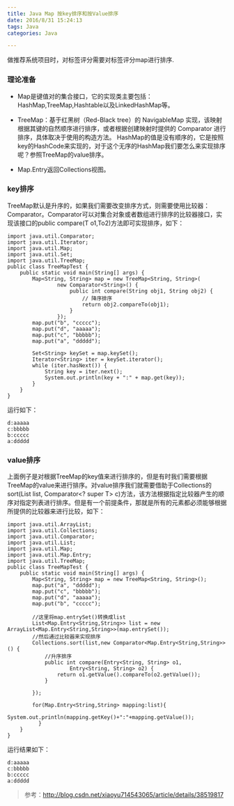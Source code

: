 ```yaml
---
title: Java Map 按key排序和按Value排序
date: 2016/8/31 15:24:13 
tags: Java
categories: Java

---
```


做推荐系统项目时，对标签评分需要对标签评分map进行排序.

### 理论准备

- Map是键值对的集合接口，它的实现类主要包括：HashMap,TreeMap,Hashtable以及LinkedHashMap等。

- TreeMap：基于红黑树（Red-Black tree）的 NavigableMap 实现，该映射根据其键的自然顺序进行排序，或者根据创建映射时提供的 Comparator 进行排序，具体取决于使用的构造方法。
HashMap的值是没有顺序的，它是按照key的HashCode来实现的，对于这个无序的HashMap我们要怎么来实现排序呢？参照TreeMap的value排序。

- Map.Entry返回Collections视图。


### key排序

TreeMap默认是升序的，如果我们需要改变排序方式，则需要使用比较器：Comparator。Comparator可以对集合对象或者数组进行排序的比较器接口，实现该接口的public compare(T o1,To2)方法即可实现排序，如下：

```
import java.util.Comparator;
import java.util.Iterator;
import java.util.Map;
import java.util.Set;
import java.util.TreeMap;
public class TreeMapTest {
    public static void main(String[] args) {
        Map<String, String> map = new TreeMap<String, String>(
                new Comparator<String>() {
                    public int compare(String obj1, String obj2) {
                        // 降序排序
                        return obj2.compareTo(obj1);
                    }
                });
        map.put("b", "ccccc");
        map.put("d", "aaaaa");
        map.put("c", "bbbbb");
        map.put("a", "ddddd");
        
        Set<String> keySet = map.keySet();
        Iterator<String> iter = keySet.iterator();
        while (iter.hasNext()) {
            String key = iter.next();
            System.out.println(key + ":" + map.get(key));
        }
    }
}
```
运行如下：
```
d:aaaaa
c:bbbbb
b:ccccc
a:ddddd
```

### value排序

上面例子是对根据TreeMap的key值来进行排序的，但是有时我们需要根据TreeMap的value来进行排序。对value排序我们就需要借助于Collections的sort(List<T> list, Comparator<? super T> c)方法，该方法根据指定比较器产生的顺序对指定列表进行排序。但是有一个前提条件，那就是所有的元素都必须能够根据所提供的比较器来进行比较，如下：
```
import java.util.ArrayList;
import java.util.Collections;
import java.util.Comparator;
import java.util.List;
import java.util.Map;
import java.util.Map.Entry;
import java.util.TreeMap;
public class TreeMapTest {
    public static void main(String[] args) {
        Map<String, String> map = new TreeMap<String, String>();
        map.put("a", "ddddd");
        map.put("c", "bbbbb");
        map.put("d", "aaaaa");
        map.put("b", "ccccc");
        
        //这里将map.entrySet()转换成list
        List<Map.Entry<String,String>> list = new ArrayList<Map.Entry<String,String>>(map.entrySet());
        //然后通过比较器来实现排序
        Collections.sort(list,new Comparator<Map.Entry<String,String>>() {
            //升序排序
            public int compare(Entry<String, String> o1,
                    Entry<String, String> o2) {
                return o1.getValue().compareTo(o2.getValue());
            }
            
        });
        
        for(Map.Entry<String,String> mapping:list){ 
               System.out.println(mapping.getKey()+":"+mapping.getValue()); 
          } 
    }
}
```
运行结果如下：
```
d:aaaaa
c:bbbbb
b:ccccc
a:ddddd
```




> 参考：http://blog.csdn.net/xiaoyu714543065/article/details/38519817